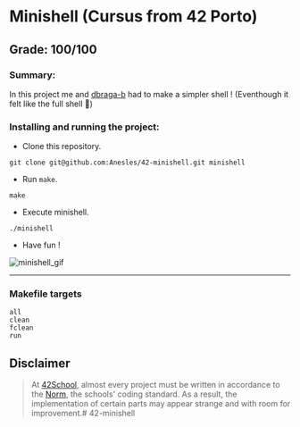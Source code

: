 # **Minishell (Cursus from 42 Porto)**
## **Grade: 100/100**
### **Summary:**

In this project me and [dbraga-b](https://github.com/DiogoBaptista97) had to make a simpler shell ! (Eventhough it felt like the full shell 🥹)

### Installing and running the project:
* Clone this repository.
```
git clone git@github.com:Anesles/42-minishell.git minishell
```
* Run `make`.
```
make
```
* Execute minishell.
```
./minishell
```
* Have fun !

![minishell_gif](https://github.com/Anesles/42-minishell/assets/94494860/68f34658-c78f-46ab-b404-ec23aaf2c5a8)

---

### **Makefile targets**
```
all
clean
fclean
run
```

## Disclaimer
> At [42School](https://en.wikipedia.org/wiki/42_(school)), almost every project must be written in accordance to the [Norm](./extras/en_norm.pdf), the schools' coding standard. As a result, the implementation of certain parts may appear strange and with room for improvement.# 42-minishell
